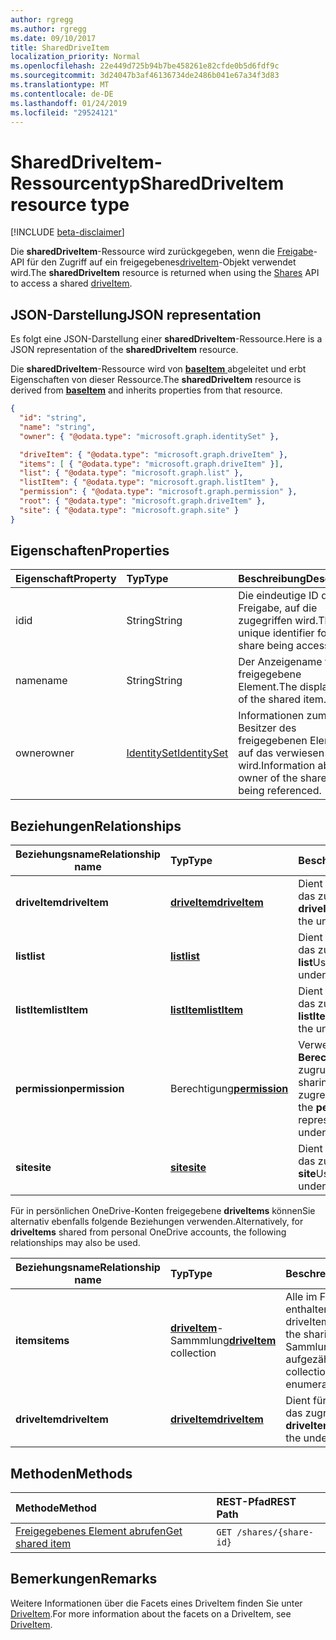 ```yaml
---
author: rgregg
ms.author: rgregg
ms.date: 09/10/2017
title: SharedDriveItem
localization_priority: Normal
ms.openlocfilehash: 22e449d725b94b7be458261e82cfde0b5d6fdf9c
ms.sourcegitcommit: 3d24047b3af46136734de2486b041e67a34f3d83
ms.translationtype: MT
ms.contentlocale: de-DE
ms.lasthandoff: 01/24/2019
ms.locfileid: "29524121"
---
```

# <a name="shareddriveitem-resource-type"></a><span data-ttu-id="4f5fc-102">SharedDriveItem-Ressourcentyp</span><span class="sxs-lookup"><span data-stu-id="4f5fc-102">SharedDriveItem resource type</span></span>

[!INCLUDE [beta-disclaimer](../../includes/beta-disclaimer.md)]

<span data-ttu-id="4f5fc-103">Die **sharedDriveItem**-Ressource wird zurückgegeben, wenn die [Freigabe](../api/shares-get.md)-API für den Zugriff auf ein freigegebenes[driveItem](driveitem.md)-Objekt verwendet wird.</span><span class="sxs-lookup"><span data-stu-id="4f5fc-103">The **sharedDriveItem** resource is returned when using the [Shares](../api/shares-get.md) API to access a shared [driveItem](driveitem.md).</span></span>

## <a name="json-representation"></a><span data-ttu-id="4f5fc-104">JSON-Darstellung</span><span class="sxs-lookup"><span data-stu-id="4f5fc-104">JSON representation</span></span>

<span data-ttu-id="4f5fc-105">Es folgt eine JSON-Darstellung einer **sharedDriveItem**-Ressource.</span><span class="sxs-lookup"><span data-stu-id="4f5fc-105">Here is a JSON representation of the **sharedDriveItem** resource.</span></span>

<span data-ttu-id="4f5fc-106">Die **sharedDriveItem**-Ressource wird von [ **baseItem** ](baseitem.md) abgeleitet und erbt Eigenschaften von dieser Ressource.</span><span class="sxs-lookup"><span data-stu-id="4f5fc-106">The **sharedDriveItem** resource is derived from [**baseItem**](baseitem.md) and inherits properties from that resource.</span></span>

<!-- {
  "blockType": "resource",
  "baseType": "microsoft.graph.baseItem",
  "optionalProperties": [  ],
  "@odata.type": "microsoft.graph.sharedDriveItem"
}-->

```json
{
  "id": "string",
  "name": "string",
  "owner": { "@odata.type": "microsoft.graph.identitySet" },

  "driveItem": { "@odata.type": "microsoft.graph.driveItem" },
  "items": [ { "@odata.type": "microsoft.graph.driveItem" }],
  "list": { "@odata.type": "microsoft.graph.list" },
  "listItem": { "@odata.type": "microsoft.graph.listItem" },
  "permission": { "@odata.type": "microsoft.graph.permission" },
  "root": { "@odata.type": "microsoft.graph.driveItem" },
  "site": { "@odata.type": "microsoft.graph.site" }
}
```

## <a name="properties"></a><span data-ttu-id="4f5fc-107">Eigenschaften</span><span class="sxs-lookup"><span data-stu-id="4f5fc-107">Properties</span></span>

| <span data-ttu-id="4f5fc-108">Eigenschaft</span><span class="sxs-lookup"><span data-stu-id="4f5fc-108">Property</span></span> | <span data-ttu-id="4f5fc-109">Typ</span><span class="sxs-lookup"><span data-stu-id="4f5fc-109">Type</span></span>                          | <span data-ttu-id="4f5fc-110">Beschreibung</span><span class="sxs-lookup"><span data-stu-id="4f5fc-110">Description</span></span>                                                      |
| :------- | :---------------------------- | :--------------------------------------------------------------- |
| <span data-ttu-id="4f5fc-111">id</span><span class="sxs-lookup"><span data-stu-id="4f5fc-111">id</span></span>       | <span data-ttu-id="4f5fc-112">String</span><span class="sxs-lookup"><span data-stu-id="4f5fc-112">String</span></span>                        | <span data-ttu-id="4f5fc-113">Die eindeutige ID der Freigabe, auf die zugegriffen wird.</span><span class="sxs-lookup"><span data-stu-id="4f5fc-113">The unique identifier for the share being accessed.</span></span>              |
| <span data-ttu-id="4f5fc-114">name</span><span class="sxs-lookup"><span data-stu-id="4f5fc-114">name</span></span>     | <span data-ttu-id="4f5fc-115">String</span><span class="sxs-lookup"><span data-stu-id="4f5fc-115">String</span></span>                        | <span data-ttu-id="4f5fc-116">Der Anzeigename für das freigegebene Element.</span><span class="sxs-lookup"><span data-stu-id="4f5fc-116">The display name of the shared item.</span></span>                             |
| <span data-ttu-id="4f5fc-117">owner</span><span class="sxs-lookup"><span data-stu-id="4f5fc-117">owner</span></span>    | [<span data-ttu-id="4f5fc-118">IdentitySet</span><span class="sxs-lookup"><span data-stu-id="4f5fc-118">IdentitySet</span></span>](identityset.md) | <span data-ttu-id="4f5fc-119">Informationen zum Besitzer des freigegebenen Elements, auf das verwiesen wird.</span><span class="sxs-lookup"><span data-stu-id="4f5fc-119">Information about the owner of the shared item being referenced.</span></span> |

## <a name="relationships"></a><span data-ttu-id="4f5fc-120">Beziehungen</span><span class="sxs-lookup"><span data-stu-id="4f5fc-120">Relationships</span></span>

| <span data-ttu-id="4f5fc-121">Beziehungsname</span><span class="sxs-lookup"><span data-stu-id="4f5fc-121">Relationship name</span></span> | <span data-ttu-id="4f5fc-122">Typ</span><span class="sxs-lookup"><span data-stu-id="4f5fc-122">Type</span></span>                | <span data-ttu-id="4f5fc-123">Beschreibung</span><span class="sxs-lookup"><span data-stu-id="4f5fc-123">Description</span></span>
| ------------------|:--------------------|:-----------------------------------
| <span data-ttu-id="4f5fc-124">**driveItem**</span><span class="sxs-lookup"><span data-stu-id="4f5fc-124">**driveItem**</span></span>     | <span data-ttu-id="4f5fc-125">[**driveItem**][driveItem]</span><span class="sxs-lookup"><span data-stu-id="4f5fc-125">[**driveItem**][driveItem]</span></span> | <span data-ttu-id="4f5fc-126">Dient für den Zugriff auf das zugrunde liegende **driveItem**</span><span class="sxs-lookup"><span data-stu-id="4f5fc-126">Used to access the underlying **driveItem**</span></span>
| <span data-ttu-id="4f5fc-127">**list**</span><span class="sxs-lookup"><span data-stu-id="4f5fc-127">**list**</span></span>          | <span data-ttu-id="4f5fc-128">[**list**][list]</span><span class="sxs-lookup"><span data-stu-id="4f5fc-128">[**list**][list]</span></span>           | <span data-ttu-id="4f5fc-129">Dient für den Zugriff auf das zugrunde liegende **list**</span><span class="sxs-lookup"><span data-stu-id="4f5fc-129">Used to access the underlying **list**</span></span>
| <span data-ttu-id="4f5fc-130">**listItem**</span><span class="sxs-lookup"><span data-stu-id="4f5fc-130">**listItem**</span></span>      | <span data-ttu-id="4f5fc-131">[**listItem**][listItem]</span><span class="sxs-lookup"><span data-stu-id="4f5fc-131">[**listItem**][listItem]</span></span>   | <span data-ttu-id="4f5fc-132">Dient für den Zugriff auf das zugrunde liegende **listItem**</span><span class="sxs-lookup"><span data-stu-id="4f5fc-132">Used to access the underlying **listItem**</span></span>
| <span data-ttu-id="4f5fc-133">**permission**</span><span class="sxs-lookup"><span data-stu-id="4f5fc-133">**permission**</span></span>    | <span data-ttu-id="4f5fc-134">Berechtigung</span><span class="sxs-lookup"><span data-stu-id="4f5fc-134">[**permission**][permission]</span></span> | <span data-ttu-id="4f5fc-135">Verwendet, um die **Berechtigung** für den zugrunde liegenden sharing Hyperlink zugreifen</span><span class="sxs-lookup"><span data-stu-id="4f5fc-135">Used to access the **permission** representing the underlying sharing link</span></span>
| <span data-ttu-id="4f5fc-136">**site**</span><span class="sxs-lookup"><span data-stu-id="4f5fc-136">**site**</span></span>          | <span data-ttu-id="4f5fc-137">[**site**][site]</span><span class="sxs-lookup"><span data-stu-id="4f5fc-137">[**site**][site]</span></span>           | <span data-ttu-id="4f5fc-138">Dient für den Zugriff auf das zugrunde liegende **site**</span><span class="sxs-lookup"><span data-stu-id="4f5fc-138">Used to access the underlying **site**</span></span>

<span data-ttu-id="4f5fc-139">Für in persönlichen OneDrive-Konten freigegebene **driveItems** könnenSie alternativ ebenfalls folgende Beziehungen verwenden.</span><span class="sxs-lookup"><span data-stu-id="4f5fc-139">Alternatively, for **driveItems** shared from personal OneDrive accounts, the following relationships may also be used.</span></span>

| <span data-ttu-id="4f5fc-140">Beziehungsname</span><span class="sxs-lookup"><span data-stu-id="4f5fc-140">Relationship name</span></span> | <span data-ttu-id="4f5fc-141">Typ</span><span class="sxs-lookup"><span data-stu-id="4f5fc-141">Type</span></span>                         | <span data-ttu-id="4f5fc-142">Beschreibung</span><span class="sxs-lookup"><span data-stu-id="4f5fc-142">Description</span></span>
| ------------------|:-----------------------------|:-----------------------------------
| <span data-ttu-id="4f5fc-143">**items**</span><span class="sxs-lookup"><span data-stu-id="4f5fc-143">**items**</span></span>         | <span data-ttu-id="4f5fc-144">[**driveItem**][driveItem]-Sammmlung</span><span class="sxs-lookup"><span data-stu-id="4f5fc-144">[**driveItem**][driveItem] collection</span></span> | <span data-ttu-id="4f5fc-145">Alle im Freigabestamm enthaltenen driveItems.</span><span class="sxs-lookup"><span data-stu-id="4f5fc-145">All driveItems contained in the sharing root.</span></span> <span data-ttu-id="4f5fc-146">Diese Sammlung kann nicht aufgezählt werden.</span><span class="sxs-lookup"><span data-stu-id="4f5fc-146">This collection cannot be enumerated.</span></span>
| <span data-ttu-id="4f5fc-147">**driveItem**</span><span class="sxs-lookup"><span data-stu-id="4f5fc-147">**driveItem**</span></span>     | <span data-ttu-id="4f5fc-148">[**driveItem**][driveItem]</span><span class="sxs-lookup"><span data-stu-id="4f5fc-148">[**driveItem**][driveItem]</span></span>            | <span data-ttu-id="4f5fc-149">Dient für den Zugriff auf das zugrunde liegende **driveItem**</span><span class="sxs-lookup"><span data-stu-id="4f5fc-149">Used to access the underlying **driveItem**</span></span>

[driveItem]: driveitem.md
[list]: list.md
[listItem]: listitem.md
[permission]: permission.md
[site]: site.md

## <a name="methods"></a><span data-ttu-id="4f5fc-150">Methoden</span><span class="sxs-lookup"><span data-stu-id="4f5fc-150">Methods</span></span>

| <span data-ttu-id="4f5fc-151">Methode</span><span class="sxs-lookup"><span data-stu-id="4f5fc-151">Method</span></span>                                  | <span data-ttu-id="4f5fc-152">REST-Pfad</span><span class="sxs-lookup"><span data-stu-id="4f5fc-152">REST Path</span></span>                |
| :-------------------------------------- | :----------------------- |
| [<span data-ttu-id="4f5fc-153">Freigegebenes Element abrufen</span><span class="sxs-lookup"><span data-stu-id="4f5fc-153">Get shared item</span></span>](../api/shares-get.md) | `GET /shares/{share-id}` |

## <a name="remarks"></a><span data-ttu-id="4f5fc-154">Bemerkungen</span><span class="sxs-lookup"><span data-stu-id="4f5fc-154">Remarks</span></span>

<span data-ttu-id="4f5fc-155">Weitere Informationen über die Facets eines DriveItem finden Sie unter [DriveItem](driveitem.md).</span><span class="sxs-lookup"><span data-stu-id="4f5fc-155">For more information about the facets on a DriveItem, see [DriveItem](driveitem.md).</span></span>

<!--
{
  "type": "#page.annotation",
  "description": "Share resource returns information about a shared item or collection of items.",
  "keywords": "share,shared,sharing root,shared files, shared items",
  "section": "documentation",
  "tocPath": "Resources/Share",
  "suppressions": [
    "Error: /api-reference/beta/resources/shareddriveitem.md:\r\n      Exception processing links.\r\n    System.ArgumentException: Link Definition was null. Link text: !INCLUDE [beta-disclaimer](../../includes/beta-disclaimer.md)\r\n      at ApiDoctor.Validation.DocFile.get_LinkDestinations()\r\n      at ApiDoctor.Validation.DocSet.ValidateLinks(Boolean includeWarnings, String[] relativePathForFiles, IssueLogger issues, Boolean requireFilenameCaseMatch, Boolean printOrphanedFiles)"
  ]
}
-->
